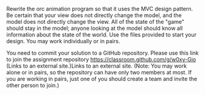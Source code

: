 Rewrite the orc animation program so that it uses the MVC design pattern. Be certain that your view does not directly change the model, and the model does not directly change the view. All of the state of the "game" should stay in the model; anyone looking at the model should know all information about the state of the world. Use the files provided to start your design. You may work individually or in pairs.

You need to commit your solution to a GitHub repository. Please use this link to join the assignment repository https://classroom.github.com/g/w0xy-Gio (Links to an external site.)Links to an external site. (Note: You may work alone or in pairs, so the repository can have only two members at most. If you are working in pairs, just one of you should create a team and invite the other person to join.)
